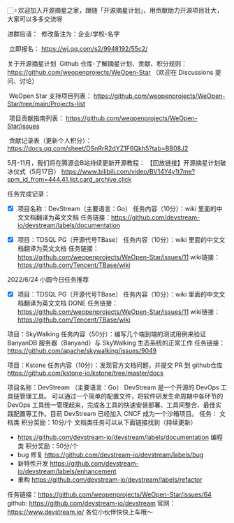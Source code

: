 
🏻‍♀️欢迎加入开源摘星之家，跟随「开源摘星计划」，用贡献助力开源项目壮大，大家可以多多交流呀

进群后请：
️ 修改备注为：企业/学校-名字

️ 立即报名： https://wj.qq.com/s2/9948192/55c2/

关于开源摘星计划
️ Github 仓库-了解摘星计划、贡献、积分规则：
https://github.com/weopenprojects/WeOpen-Star
（欢迎在 Discussions 提问、讨论）

️ WeOpen Star 支持项目列表：
https://github.com/weopenprojects/WeOpen-Star/tree/main/Projects-list

️ 项目贡献指南列表：
https://github.com/weopenprojects/WeOpen-Star/issues

️ 贡献记录表（更新个人积分）：
https://docs.qq.com/sheet/DSnRrR2dYZ1F6Qkh5?tab=BB08J2

5月-11月，我们将在腾源会B站持续更新开源教程：
【回放链接】开源摘星计划破冰仪式（5月17日）
https://www.bilibili.com/video/BV14Y4y1t7me?spm_id_from=444.41.list.card_archive.click



任务完成记录：
- [X] 项目名称：DevStream（主要语言：Go）
任务内容（10分）：wiki 里面的中文文档翻译为英文文档
任务链接：https://github.com/devstream-io/devstream/labels/documentation

- [X] 项目：TDSQL PG（开源代号TBase）
任务内容（10分）：wiki 里面的中文文档翻译为英文文档
任务链接：https://github.com/weopenprojects/WeOpen-Star/issues/11
wiki链接：https://github.com/Tencent/TBase/wiki



2022/6/24
小圆今日任务推荐 

- [x] 项目：TDSQL PG（开源代号TBase）
任务内容（10分）：wiki 里面的中文文档翻译为英文文档 DONE
任务链接：https://github.com/weopenprojects/WeOpen-Star/issues/11
wiki链接：https://github.com/Tencent/TBase/wiki

️项目：SkyWalking
任务内容（50分）：编写几个端到端的测试用例来验证 BanyanDB 服务器（Banyand）与 SkyWalking 生态系统的正常工作
任务链接：https://github.com/apache/skywalking/issues/9049

️项目：Kstone
任务内容（10分）：发现官方文档问题，并提交 PR 到 github仓库
https://github.com/kstone-io/kstone/tree/master/docs


项目名称：DevStream
（主要语言：Go）
DevStream 是一个开源的 DevOps 工具链管理工具。
可以通过一个简单的配置文件，将软件研发生命周期中各环节的 DevOps 工具统一管理起来，完成各工具的快速安装部署、工具间整合、最佳实践配置等工作。目前 DevStream 已经加入 CNCF 成为一个沙箱项目。
任务：
文档类
积分奖励：10分/个
文档类任务可以从下面链接找到（持续更新）
- https://github.com/devstream-io/devstream/labels/documentation
编程类
积分奖励：50分/个
- bug 修复 https://github.com/devstream-io/devstream/labels/bug
- 新特性开发 https://github.com/devstream-io/devstream/labels/enhancement
- 重构 https://github.com/devstream-io/devstream/labels/refactor

任务链接：https://github.com/weopenprojects/WeOpen-Star/issues/64
github: https://github.com/devstream-io/devstream
官网：https://www.devstream.io/
各位小伙伴快快上车哦～